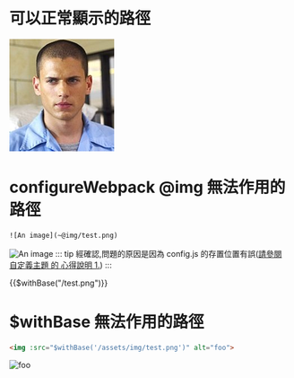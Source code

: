 # 可以正常顯示的路徑
![An image](../../static/img/test.png)

# configureWebpack  @img 無法作用的路徑
```html
![An image](~@img/test.png)
```
![An image](~@img/test.png)
::: tip 
    經確認,問題的原因是因為 config.js 的存置位置有誤([請參閱 自定義主題 的 心得說明 1.](/指南/#自定義主題))
:::

{{$withBase("/test.png")}}
# $withBase 無法作用的路徑
```html
<img :src="$withBase('/assets/img/test.png')" alt="foo">
```
<img :src="$withBase('/assets/img/test.png')" alt="foo">